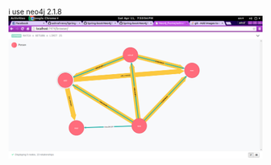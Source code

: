 i use neo4j   2.1.8                                                                                        ![alt tag](https://github.com/ashraf-revo/Spring-boot-Neo4j/blob/master/Screenshot%20from%202015-04-11%2019_33_54.png)
